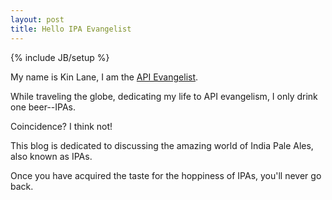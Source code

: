 ```yaml
---
layout: post
title: Hello IPA Evangelist
---
```


{% include JB/setup %}

<p>My name is Kin Lane, I am the <a href="http://apievangelist.com" target="_blank">API Evangelist</a>.</p>

<p>While traveling the globe, dedicating my life to API evangelism, I only drink one beer--IPAs.</p>

<p>Coincidence?  I think not!</p>

<p>This blog is dedicated to discussing the amazing world of India Pale Ales, also known as IPAs.</p>

<p>Once you have acquired the taste for the hoppiness of IPAs, you'll never go back.</p>